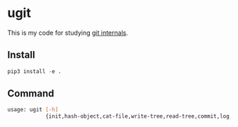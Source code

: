 # ugit

This is my code for studying [git internals](https://www.leshenko.net/p/ugit/#).


## Install

```python
pip3 install -e .
```

## Command

```sh
usage: ugit [-h]
            {init,hash-object,cat-file,write-tree,read-tree,commit,log,diff,show,checkout,tag,branch,k,status,reset,merge,merge-base,fetch,push,add
```
